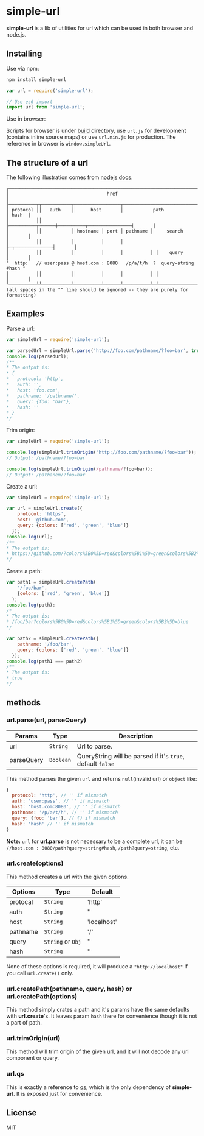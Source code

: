 # simple-url
**simple-url** is a lib of utilities for url which can be used in both browser and node.js.

## Installing
Use via npm:
```bash
npm install simple-url
```
```javascript
var url = require('simple-url');

// Use es6 import
import url from 'simple-url';
```
Use in browser:

Scripts for browser is under [build](https://github.com/Jimmy-YMJ/simple-url/tree/master/build) directory, use `url.js` for development (contains inline source maps) or use `url.min.js` for production. The reference in browser is `window.simpleUrl`.

## The structure of a url
The following illustration comes from [nodejs docs](https://nodejs.org/api/url.html).
```
┌─────────────────────────────────────────────────────────────────────────────┐
│                                    href                                     │
├──────────┬┬───────────┬─────────────────┬───────────────────────────┬───────┤
│ protocol ││   auth    │      host       │           path            │ hash  │
│          ││           ├──────────┬──────┼──────────┬────────────────┤       │
│          ││           │ hostname │ port │ pathname │     search     │       │
│          ││           │          │      │          ├─┬──────────────┤       │
│          ││           │          │      │          │ │    query     │       │
"  http:   // user:pass @ host.com : 8080   /p/a/t/h  ?  query=string   #hash "
│          ││           │          │      │          │ │              │       │
└──────────┴┴───────────┴──────────┴──────┴──────────┴─┴──────────────┴───────┘
(all spaces in the "" line should be ignored -- they are purely for formatting)
```

## Examples

Parse a url:
```javascript
var simpleUrl = require('simple-url');

var parsedUrl = simpleUrl.parse('http://foo.com/pathname/?foo=bar', true);
console.log(parsedUrl);
/**
* The output is:
* {
*   protocol: 'http',
*   auth: '',
*   host: 'foo.com',
*   pathname: '/pathname/',
*   query: {foo: 'bar'},
*   hash: ''
* }
*/
```

Trim origin:
```javascript
var simpleUrl = require('simple-url');

console.log(simpleUrl.trimOrigin('http://foo.com/pathname/?foo=bar'));
// Output: /pathname/?foo=bar

console.log(simpleUrl.trimOrigin(/pathname/?foo=bar));
// Output: /pathanem/?foo=bar

```

Create a url:
```javascript
var simpleUrl = require('simple-url');

var url = simpleUrl.create({
    protocol: 'https',
    host: 'github.com',
    query: {colors: ['red', 'green', 'blue']}
  });
console.log(url);
/**
* The output is:
* https://github.com/?colors%5B0%5D=red&colors%5B1%5D=green&colors%5B2%5D=blue
*/
```

Create a path:
```javascript
var path1 = simpleUrl.createPath(
    '/foo/bar',
    {colors: ['red', 'green', 'blue']}
  );
console.log(path);
/*
* The output is:
* /foo/bar?colors%5B0%5D=red&colors%5B1%5D=green&colors%5B2%5D=blue
*/

var path2 = simpleUrl.createPath({
    pathname: '/foo/bar',
    query: {colors: ['red', 'green', 'blue']}
  });
console.log(path1 === path2)
/**
* The output is:
* true
*/
```

## methods
### url.parse(url, parseQuery)

| **Params** | **Type** | **Description** |
| --- | --- | --- |
| url | `String` |  Url to parse. |
| parseQuery | `Boolean` | QueryString will be parsed if it's `true`, default `false` |

This method parses the given `url` and returns `null`(invalid url) or `object` like:
```javascript
{
  protocol: 'http', // '' if mismatch
  auth: 'user:pass', // '' if mismatch
  host: 'host.com:8080', // '' if mismatch
  pathname: '/p/a/t/h', // '' if mismatch
  query: {foo: 'bar'}, // {} if mismatch
  hash: 'hash' // '' if mismatch
}
```
__Note:__ `url` for **url.parse** is not necessary to be a complete url, it can be `//host.com : 8080/path?query=string#hash`, `/path?query=string`, etc.


### url.create(options)

This method creates a url with the given options.

| **Options** | **Type** | **Default** |
| --- | --- | --- |
| protocal | `String` | 'http' |
| auth | `String` | '' |
| host |  `String` | 'localhost' |
| pathname | `String` | '/' |
| query |  `String` or `Obj` | '' |
| hash |  `String` | '' |

None of these options is required, it will produce a `"http://localhost"` if you call `url.create()` only.


### url.createPath(pathname, query, hash) or url.createPath(options)

This method simply crates a path and it's params have the same defaults with **url.create**'s. It leaves param `hash` there for convenience though it is not a part of path.


### url.trimOrigin(url)

This method will trim origin of the given url, and it will not decode any uri component or query.


### url.qs

This is exactly a reference to [qs](https://github.com/ljharb/qs), which is the only dependency of **simple-url**. It is exposed just for convenience.

## License
MIT
